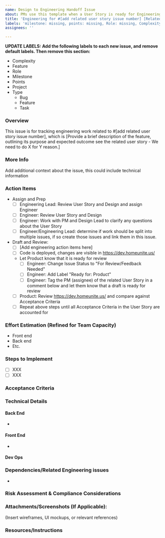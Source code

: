 ```yaml
---
name: Design to Engineering Handoff Issue
about: PMs use this template when a User Story is ready for Engineering. This will be a separate issue for Engineering to track their work.
title: 'Engineering for #[add related user story issue number] [Related User Story Title]'
labels: 'milestone: missing, points: missing, Role: missing, Complexity: Missing, Feature: Missing'
assignees: ''

---
```


**UPDATE LABELS: Add the following labels to each new issue, and remove default labels. Then remove this section:**
* Complexity
* Feature
* Role
* Milestone
* Points 
* Project 
* Type
   - Bug
   - Feature
   - Task
 
### Overview
This issue is for tracking engineering work related to #[add related user story issue number], which is [Provide a brief description of the feature, outlining its purpose and expected outcome see the related user story - We need to do X for Y reason.]

### More Info
Add additional context about the issue, this could include technical information
### Action Items
- Assign and Prep
  - [ ] Engineering Lead: Review User Story and Design and assign Engineer
  - [ ] Engineer: Review User Story and Design
  - [ ] Engineer: Work with PM and Design Lead to clarify any questions about the User Story
  - [ ] Engineer/Engineering Lead: determine if work should be split into multiple issues, if so create those issues and link them in this issue.
 - Draft and Review:
   - [ ] [Add engineering action items here]
   - [ ] Code is deployed, changes are visible in https://dev.homeunite.us/
   - Let Product know that it is ready for review
      - [ ] Engineer: Change Issue Status to "For Review/Feedback Needed"
      - [ ] Engineer: Add Label "Ready for: Product"
      - [ ] Engineer: Tag the PM (assignee) of the related User Story in a comment below and let them know that a draft is ready for review
   - [ ] Product: Review https://dev.homeunite.us/ and compare against Acceptance Criteria
   - [ ] Repeat above steps until all Acceptance Criteria in the User Story are accounted for
### Effort Estimation (Refined for Team Capacity)
- Front end
- Back end
- Etc.
### Steps to Implement 
- [ ] XXX
- [ ] XXX
### Acceptance Criteria
 
### Technical Details

#### Back End
-
#### Front End
- 
#### Dev Ops

### Dependencies/Related Engineering issues
- 
### Risk Assessment & Compliance Considerations

### Attachments/Screenshots (If Applicable):
(Insert wireframes, UI mockups, or relevant references)
### Resources/Instructions
